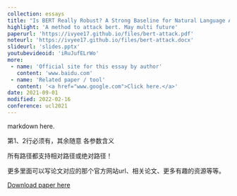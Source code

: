 ```yaml
---
collection: essays
title: "Is BERT Really Robust? A Strong Baseline for Natural Language Attack on Text Classification and Entailment"
highlight: 'A method to attack bert. May multi future'
paperurl: 'https://ivyee17.github.io/files/bert-attack.pdf'
noteurl: 'https://ivyee17.github.io/files/bert-attack.docx'
slideurl: 'slides.pptx'
youtubevideoid: 'iRuJufELrWo'
more:
 - name: 'Official site for this essay by author'
   content: 'www.baidu.com'
 - name: 'Related paper / tool'
   content: '<a href="www.google.com">Click here.</a>'  
date: 2021-09-01
modified: 2022-02-16
conference: ucl2021
---
```


markdown here.

第1、2行必须有，其余随意
各参数含义


所有路径都支持相对路径或绝对路径！

更多里面可以写论文对应的那个官方网站url、相关论文、更多有趣的资源等等。

[Download paper here](http://ivyee17.github.io/files/paper2.pdf)
